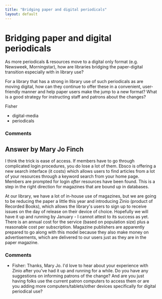 ```yaml
---
title: "Bridging paper and digital periodicals"
layout: default
---
```

Bridging paper and digital periodicals
=====================
As more periodicals & resources move to a digital only format (e.g.
Newsweek, Morningstar), how are libraries bridging the paper-digital
transition especially with in library use?

For a library that has a strong in library use of such periodicals as
are moving digital, how can they continue to offer these in a
convenient, user-friendly manner and help paper users make the jump to a
new format? What is a good strategy for instructing staff and patrons
about the changes?

Fisher

<ul class="tags"><li class="tag">digital-media</li><li class="tag">periodicals</li></ul>

### Comments ###


Answer by Mary Jo Finch
----------------
I think the trick is ease of access. If members have to go through
complicated login procedures, you do lose a lot of them. Ebsco is
offering a new search interface (it costs) which allows users to find
articles from a lot of your resources through a keyword search from your
home page. Members are prompted for login *after* resources have been
found. This is a step in the right direction for magazines that are
bound up in databases.

At our library, we have a lot of in-house use of magazines, but we are
going to be reducing the paper a little this year and introducing Zinio
(product of Recorded Books), which allows the library's users to sign up
to receive issues on the day of release on their device of choice.
Hopefully we will have it up and running by January - I cannot attest to
its success as yet. There is an annual cost for the service (based on
population size) plus a reasonable cost per subscription. Magazine
publishers are apparently prepared to go along with this model because
they also make money on advertisements, which are delivered to our users
just as they are in the paper magazine.

### Comments ###
* Fisher: Thanks, Mary Jo. I'd love to hear about your experience with Zinio after
you've had it up and running for a while. Do you have any suggestions on
informing patrons of the change? And are you just having folks use the
current patron computers to access them or are you adding more
computers/tablets/other devices specifically for digital periodical use?

